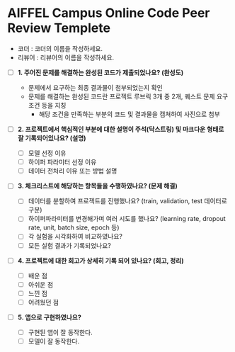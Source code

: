 # AIFFEL Campus Online Code Peer Review Templete
- 코더 : 코더의 이름을 작성하세요.
- 리뷰어 : 리뷰어의 이름을 작성하세요.

- [ ] **1. 주어진 문제를 해결하는 완성된 코드가 제출되었나요? (완성도)**
    
    - 문제에서 요구하는 최종 결과물이 첨부되었는지 확인
    - 문제를 해결하는 완성된 코드란 프로젝트 루브릭 3개 중 2개, 퀘스트 문제 요구조건 등을 지칭
        - 해당 조건을 만족하는 부분의 코드 및 결과물을 캡쳐하여 사진으로 첨부
- [ ] **2. 프로젝트에서 핵심적인 부분에 대한 설명이 주석(닥스트링) 및 마크다운 형태로 잘 기록되어있나요? (설명)**
    
    - [ ] 모델 선정 이유
    - [ ] 하이퍼 파라미터 선정 이유
    - [ ] 데이터 전처리 이유 또는 방법 설명
- [ ] **3. 체크리스트에 해당하는 항목들을 수행하였나요? (문제 해결)**
    
    - [ ] 데이터를 분할하여 프로젝트를 진행했나요? (train, validation, test 데이터로 구분)
    - [ ] 하이퍼파라미터를 변경해가며 여러 시도를 했나요? (learning rate, dropout rate, unit, batch size, epoch 등)
    - [ ] 각 실험을 시각화하여 비교하였나요?
    - [ ] 모든 실험 결과가 기록되었나요?
- [ ] **4. 프로젝트에 대한 회고가 상세히 기록 되어 있나요? (회고, 정리)**
    
    - [ ] 배운 점
    - [ ] 아쉬운 점
    - [ ] 느낀 점
    - [ ] 어려웠던 점
- [ ] **5. 앱으로 구현하였나요?**
    
    - [ ] 구현된 앱이 잘 동작한다.
    - [ ] 모델이 잘 동작한다. 
